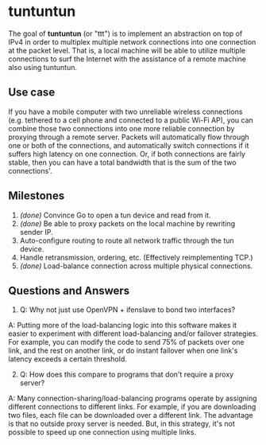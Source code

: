 tuntuntun
=========

The goal of **tuntuntun** (or "ttt") is to implement an
abstraction on top of IPv4 in order to multiplex multiple network
connections into one connection at the packet level. That is, a local
machine will be able to utilize multiple connections to surf the Internet with
the assistance of a remote machine also using tuntuntun.

Use case
--------

If you have a mobile computer with two unreliable wireless connections (e.g.
tethered to a cell phone and connected to a public Wi-Fi AP), you can combine
those two connections into one more reliable connection by proxying through a
remote server. Packets will automatically flow through one or both of the
connections, and automatically switch connections if it suffers high latency
on one connection. Or, if both connections are fairly stable, then you can
have a total bandwidth that is the sum of the two connections'.

Milestones
----------

1. *(done)* Convince Go to open a tun device and read from it.
2. *(done)* Be able to proxy packets on the local machine by rewriting sender IP.
3. Auto-configure routing to route all network traffic through the tun device.
4. Handle retransmission, ordering, etc. (Effectively reimplementing TCP.)
5. *(done)* Load-balance connection across multiple physical connections.


Questions and Answers
---------------------

1. Q: Why not just use OpenVPN + ifenslave to bond two interfaces?

A: Putting more of the load-balancing logic into this software makes it easier
to experiment with different load-balancing and/or failover strategies. For
example, you can modify the code to send 75% of packets over one link, and the
rest on another link, or do instant failover when one link's latency exceeds a
certain threshold.

2. Q: How does this compare to programs that don't require a proxy server?

A: Many connection-sharing/load-balancing programs operate by assigning
different connections to different links. For example, if you are downloading
two files, each file can be downloaded over a different link. The advantage is
that no outside proxy server is needed. But, in this strategy, it's not possible
to speed up one connection using multiple links.
